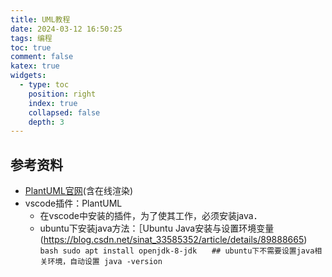 ```yaml
---
title: UML教程
date: 2024-03-12 16:50:25
tags: 编程
toc: true
comment: false
katex: true
widgets:
  - type: toc
    position: right
    index: true
    collapsed: false
    depth: 3
---
```



## 参考资料

- [PlantUML官网](https://plantuml.com/zh/)(含在线渲染)
- vscode插件：PlantUML
  - 在vscode中安装的插件，为了使其工作，必须安装java．
  - ubuntu下安装java方法：［Ubuntu Java安装与设置环境变量(https://blog.csdn.net/sinat_33585352/article/details/89888665)
        ```bash
        sudo apt install openjdk-8-jdk　　## ubuntu下不需要设置java相关环境，自动设置
        java -version
        ```